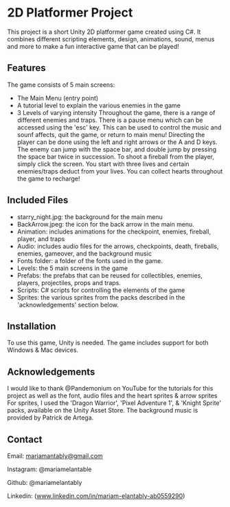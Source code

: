 # 2D Platformer Project
This project is a short Unity 2D platformer game created using C#. It combines different scripting elements, design, animations, sound, menus and more to make a fun interactive game that can be played!

## Features
The game consists of 5 main screens:
- The Main Menu (entry point)
- A tutorial level to explain the various enemies in the game
- 3 Levels of varying intensity
Throughout the game, there is a range of different enemies and traps.
There is a pause menu which can be accessed using the 'esc' key. This can be used to control the music and sounf affects, quit the game, or return to main menu!
Directing the player can be done using the left and right arrows or the A and D keys. The enemy can jump with the space bar, and double jump by pressing the space bar twice in succession.
To shoot a fireball from the player, simply click the screen.
You start with three lives and certain enemies/traps deduct from your lives. You can collect hearts throughout the game to recharge!

## Included Files
- starry_night.jpg: the background for the main menu
- BackArrow.jpeg: the icon for the back arrow in the main menu.
- Animation: includes animations for the checkpoint, enemies, fireball, player, and traps
- Audio: includes audio files for the arrows, checkpoints, death, fireballs, enemies, gameover, and the background music
- Fonts folder: a folder of the fonts used in the game.
- Levels: the 5 main screens in the game
- Prefabs: the prefabs that can be reused for collectibles, enemies, players, projectiles, props and traps.
- Scripts: C# scripts for controlling the elements of the game
- Sprites: the various sprites from the packs described in the 'acknowledgements' section below.

## Installation
To use this game, Unity is needed. The game includes support for both Windows & Mac devices. 

## Acknowledgements 
I would like to thank @Pandemonium on YouTube for the tutorials for this project as well as the font, audio files and the heart sprites & arrow sprites
For sprites, I used the 'Dragon Warrior', 'Pixel Adventure 1', & 'Knight Sprite' packs, available on the Unity Asset Store. 
The background music is provided by Patrick de Artega.

## Contact

Email: mariamantably@gmail.com 

Instagram: @mariamelantable 

Github: @mariamelantably

Linkedin: (www.linkedin.com/in/mariam-elantably-ab0559290)
